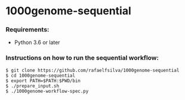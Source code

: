 # 1000genome-sequential

### Requirements:
- Python 3.6 or later

### Instructions on how to run the sequential workflow:
```
$ git clone https://github.com/rafaelfsilva/1000genome-sequential
$ cd 1000genome-sequential
$ export PATH=$PATH:$PWD/bin
$ ./prepare_input.sh
$ ./1000genome-workflow-spec.py
```
